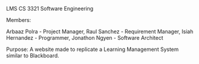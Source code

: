 LMS
CS 3321
Software Engineering 

Members:

Arbaaz Polra - Project Manager,
Raul Sanchez - Requirement Manager,
Isiah Hernandez - Programmer,
Jonathon Ngyen - Software Architect

Purpose: 
A website made to replicate a Learning Management System similar to Blackboard.
